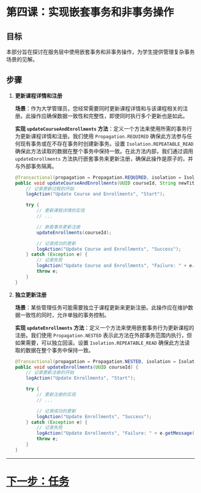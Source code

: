 # 第四课：实现嵌套事务和非事务操作

## 目标

本部分旨在探讨在服务层中使用嵌套事务和非事务操作，为学生提供管理复杂事务场景的见解。

## 步骤

1. **更新课程详情和注册**

   **场景**：作为大学管理员，您经常需要同时更新课程详情和与该课程相关的注册。此操作应确保数据一致性和完整性，即使同时执行多个更新也是如此。

   **实现 `updateCourseAndEnrollments` 方法**：定义一个方法来使用所需的事务行为更新课程详情和注册。我们使用 `Propagation.REQUIRED` 确保此方法参与任何现有事务或在不存在事务时创建新事务。设置 `Isolation.REPEATABLE_READ` 确保此方法读取的数据在整个事务中保持一致。在此方法内部，我们通过调用 `updateEnrollments` 方法执行嵌套事务来更新注册，确保此操作是原子的，并与外部事务隔离。

   ```java
   @Transactional(propagation = Propagation.REQUIRED, isolation = Isolation.REPEATABLE_READ)
   public void updateCourseAndEnrollments(UUID courseId, String newTitle) {
       // 记录更新过程的开始
       logAction("Update Course and Enrollments", "Start");

       try {
           // 更新课程详情的实现
           // ...

           // 嵌套事务更新注册
           updateEnrollments(courseId);

           // 记录成功的更新
           logAction("Update Course and Enrollments", "Success");
       } catch (Exception e) {
           // 记录失败
           logAction("Update Course and Enrollments", "Failure: " + e.getMessage());
           throw e;
       }
   }
   ```

2. **独立更新注册**

   **场景**：某些管理任务可能需要独立于课程更新来更新注册。此操作应在维护数据一致性的同时，允许单独的事务控制。

   **实现 `updateEnrollments` 方法**：定义一个方法来使用嵌套事务行为更新课程的注册。我们使用 `Propagation.NESTED` 表示此方法在外部事务范围内执行，但如果需要，可以独立回滚。设置 `Isolation.REPEATABLE_READ` 确保此方法读取的数据在整个事务中保持一致。

   ```java
   @Transactional(propagation = Propagation.NESTED, isolation = Isolation.REPEATABLE_READ)
   public void updateEnrollments(UUID courseId) {
       // 记录更新注册的开始
       logAction("Update Enrollments", "Start");

       try {
           // 更新注册的实现
           // ...

           // 记录成功的更新
           logAction("Update Enrollments", "Success");
       } catch (Exception e) {
           // 记录失败
           logAction("Update Enrollments", "Failure: " + e.getMessage());
           throw e;
       }
   }
   ```

---

# [下一步：任务](../../lab-work.md)
